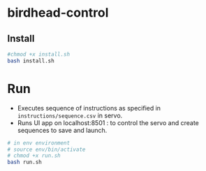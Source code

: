 # birdhead-control


## Install

```bash
#chmod +x install.sh
bash install.sh
```

# Run 

- Executes sequence of instructions as specified in `instructions/sequence.csv` in servo.
- Runs UI app on localhost:8501 : to control the servo and create sequences to save and launch. 

```bash
# in env environment
# source env/bin/activate
# chmod +x run.sh
bash run.sh
```





